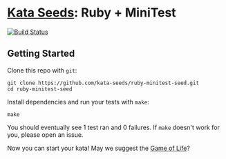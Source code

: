 # [Kata Seeds](https://github.com/kata-seeds): Ruby + MiniTest
[![Build Status](https://travis-ci.org/kata-seeds/ruby-minitest-seed.svg?branch=master)](https://travis-ci.org/kata-seeds/ruby-minitest-seed)

## Getting Started

Clone this repo with `git`:

    git clone https://github.com/kata-seeds/ruby-minitest-seed.git
    cd ruby-minitest-seed

Install dependencies and run your tests with `make`:

    make

You should eventually see 1 test ran and 0 failures. If `make` doesn't work for you, please open an issue.

Now you can start your kata! May we suggest the [Game of Life](http://en.wikipedia.org/wiki/Conway's_Game_of_Life)?
